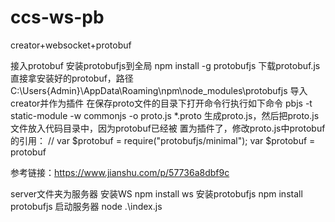 # ccs-ws-pb
creator+websocket+protobuf

接入protobuf
	安装protobufjs到全局
		npm install -g protobufjs
	下载protobuf.js
		直接拿安装好的protobuf，路径
		C:\Users\{Admin}\AppData\Roaming\npm\node_modules\protobufjs
		导入creator并作为插件
	在保存proto文件的目录下打开命令行执行如下命令
		pbjs -t static-module -w commonjs -o proto.js *.proto
	生成proto.js，然后把proto.js文件放入代码目录中，因为protobuf已经被	置为插件了，修改proto.js中protobuf的引用：
		// var $protobuf = require("protobufjs/minimal");
		var $protobuf = protobuf

 参考链接：https://www.jianshu.com/p/57736a8dbf9c

server文件夹为服务器
	安装WS  npm install ws
	安装protobufjs npm install protobufjs
	启动服务器    node .\index.js
